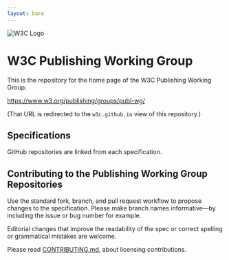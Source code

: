 ```yaml
---
layout: bare
---
```


![W3C Logo](https://www.w3.org/Icons/w3c_home)

# W3C Publishing Working Group

This is the repository for the home page of the W3C Publishing Working Group:

https://www.w3.org/publishing/groups/publ-wg/

(That URL is redirected to the `w3c.github.io` view of this repository.)

## Specifications

GitHub repositories are linked from each specification.

## Contributing to the Publishing Working Group Repositories

Use the standard fork, branch, and pull request workflow to propose changes to the specification. Please make branch names informative—by including the issue or bug number for example.

Editorial changes that improve the readability of the spec or correct spelling or grammatical mistakes are welcome.

Please read [CONTRIBUTING.md](CONTRIBUTING.md), about licensing contributions.
